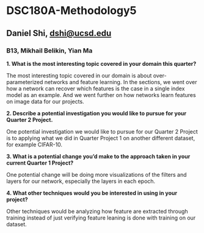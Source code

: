 # DSC180A-Methodology5

## Daniel Shi, dshi@ucsd.edu
### B13, Mikhail Belikin, Yian Ma

__1. What is the most interesting topic covered in your domain this quarter?__
    
The most interesting topic covered in our domain is about over-parameterized networks and feature learning. In the sections, we went over how a network can recover which features is the case in a single index model as an example. And we went further on how networks learn features on image data for our projects.

__2. Describe a potential investigation you would like to pursue for your Quarter 2 Project.__

One potential investigation we would like to pursue for our Quarter 2 Project is to applying what we did in Quarter Project 1 on another different dataset, for example CIFAR-10.

__3. What is a potential change you’d make to the approach taken in your current Quarter 1 Project?__

One potential change will be doing more visualizations of the filters and layers for our network, especially the layers in each epoch.

__4. What other techniques would you be interested in using in your project?__

Other techniques would be analyzing how feature are extracted through training instead of just verifying feature leaning is done with training on our dataset.
